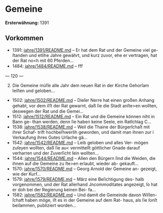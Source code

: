 # Gemeine

**Ersterwähnung:** 1391

## Vorkommen
- 1391: [jahre/1391/README.md](../jahre/1391/README.md) – Er hat dem Rat und der Gemeine viel ge-
ſtanden und etlihe Jahre gewährt, und kurz zuvor, ehe
er vertragen, hat der Rat no<h mit 60 Pferden...
- 1484: [jahre/1484/README.md](../jahre/1484/README.md) – fﬀ


— 120 —

2) Die Gemeine müſſe alle Jahr dem neuen Rat in
der Kirche Gehorſam leiſten und geloben...
- 1502: [jahre/1502/README.md](../jahre/1502/README.md) – Dieſer Nerre hat einen
großen Anhang gehabt, vor dem iſﬅ der Rat gewarnt,
daß ſie die Stadt anſte>en wollten, deswegen der Rat
und die Gemei...
- 1512: [jahre/1512/README.md](../jahre/1512/README.md) – Ein Rat und die Gemeine können niht in Bann ge-
than werden, denn ſie haben keine Seele, ein Ratſchlag
C...
- 1538: [jahre/1538/README.md](../jahre/1538/README.md) – Weil die Thaine der Bürgerſchaſt mit ihrer Schaf-
trift hochbeſhwerlih geworden, und damit man ihnen zur i
Verkaufung ihres Gutes Urſache gä...
- 1542: [jahre/1542/README.md](../jahre/1542/README.md) – Leib geloben und alles Ver-
mögen zuſeyen wollten, daß ſie au< vermittelſt göttlicher
Gnade darauf verharren und der Zuverſicht ſein wollten...
- 1544: [jahre/1544/README.md](../jahre/1544/README.md) – Allen den Bürgern ſind die Weiden,
die ihnen auf die Gemeine zu ſte>en erlaubt, wieder ab-
gekauft...
- 1570: [jahre/1570/README.md](../jahre/1570/README.md) – Georg Arnold der Gemeine an-
gezeigt, wie der Kurf...
- 1579: [jahre/1579/README.md](../jahre/1579/README.md) – März eine Beſichtigung des-
halb vorgenommen, und der Rat allerhand Jncommoditates
angezeigt, ſo hat er doh bei der Regierung keinen Bei-
fa...
- 1582: [jahre/1582/README.md](../jahre/1582/README.md) – Und damit die Gemeinde davon Wiſſen-
ſchaft haben möge, iſt es in der Gemeine auf dem Rat-
haus, als ſie ſonſt beiſammen, publiziert worden...
